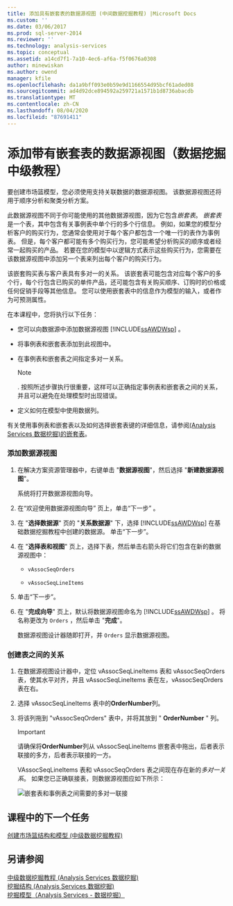 ```yaml
---
title: 添加具有嵌套表的数据源视图 (中间数据挖掘教程) |Microsoft Docs
ms.custom: ''
ms.date: 03/06/2017
ms.prod: sql-server-2014
ms.reviewer: ''
ms.technology: analysis-services
ms.topic: conceptual
ms.assetid: a14cd7f1-7a10-4ec6-af6a-f5f0676a0308
author: minewiskan
ms.author: owend
manager: kfile
ms.openlocfilehash: da1a9bff093e0b59e9d1166554d95bcf61aded08
ms.sourcegitcommit: ad4d92dce894592a259721a1571b1d8736abacdb
ms.translationtype: MT
ms.contentlocale: zh-CN
ms.lasthandoff: 08/04/2020
ms.locfileid: "87691411"
---
```

# <a name="adding-a-data-source-view-with-nested-tables-intermediate-data-mining-tutorial"></a>添加带有嵌套表的数据源视图（数据挖掘中级教程）
  要创建市场篮模型，您必须使用支持关联数据的数据源视图。 该数据源视图还将用于顺序分析和聚类分析方案。  
  
 此数据源视图不同于你可能使用的其他数据源视图，因为它包含*嵌套表*。 *嵌套表*是一个表，其中包含有关事例表中单个行的多个行信息。 例如，如果您的模型分析客户的购买行为，您通常会使用对于每个客户都包含一个唯一行的表作为事例表。 但是，每个客户都可能有多个购买行为，您可能希望分析购买的顺序或者经常一起购买的产品。 若要在您的模型中以逻辑方式表示这些购买行为，您需要在该数据源视图中添加另一个表来列出每个客户的购买行为。  
  
 该嵌套购买表与客户表具有多对一的关系。 该嵌套表可能包含对应每个客户的多个行，每个行包含已购买的单件产品，还可能包含有关购买顺序、订购时的价格或任何促销手段等其他信息。 您可以使用嵌套表中的信息作为模型的输入，或者作为可预测属性。  
  
 在本课程中，您将执行以下任务：  
  
-   您可以向数据源中添加数据源视图 [!INCLUDE[ssAWDWsp](../includes/ssawdwsp-md.md)] 。  
  
-   将事例表和嵌套表添加到此视图中。  
  
-   在事例表和嵌套表之间指定多对一关系。  
  
    > [!NOTE]  
    >  . 按照所述步骤执行很重要，这样可以正确指定事例表和嵌套表之间的关系，并且可以避免在处理模型时出现错误。  
  
-   定义如何在模型中使用数据列。  
  
 有关使用事例表和嵌套表以及如何选择嵌套表键的详细信息，请参阅[&#40;Analysis Services 数据挖掘&#41;的嵌套表](../../2014/analysis-services/data-mining/nested-tables-analysis-services-data-mining.md)。  
  
### <a name="to-add-a-data-source-view"></a>添加数据源视图  
  
1.  在解决方案资源管理器中，右键单击 "**数据源视图**"，然后选择 "**新建数据源视图**"。  
  
     系统将打开数据源视图向导。  
  
2.  在“欢迎使用数据源视图向导”  页上，单击“下一步” 。  
  
3.  在 "**选择数据源**" 页的 "**关系数据源**" 下，选择 [!INCLUDE[ssAWDWsp](../includes/ssawdwsp-md.md)] 在基础数据挖掘教程中创建的数据源。 单击“下一步”。  
  
4.  在 "**选择表和视图**" 页上，选择下表，然后单击右箭头将它们包含在新的数据源视图中：  
  
    -   `vAssocSeqOrders`  
  
    -   `vAssocSeqLineItems`  
  
5.  单击“下一步”。  
  
6.  在 "**完成向导**" 页上，默认将数据源视图命名为 [!INCLUDE[ssAWDWsp](../includes/ssawdwsp-md.md)] 。 将名称更改为 `Orders` ，然后单击 "**完成**"。  
  
     数据源视图设计器随即打开，并 `Orders` 显示数据源视图。  
  
### <a name="to-create-a-relationship-between-tables"></a>创建表之间的关系  
  
1.  在数据源视图设计器中，定位 vAssocSeqLineItems 表和 vAssocSeqOrders 表，使其水平对齐，并且 vAssocSeqLineItems 表在左，vAssocSeqOrders 表在右。  
  
2.  选择 vAssocSeqLineItems 表中的**OrderNumber**列。  
  
3.  将该列拖到 "vAssocSeqOrders" 表中，并将其放到 " **OrderNumber** " 列。  
  
    > [!IMPORTANT]  
    >  请确保将**OrderNumber**列从 vAssocSeqLineItems 嵌套表中拖出，后者表示联接的多方，后者表示联接的一方。  
  
     VAssocSeqLineItems 表和 vAssocSeqOrders 表之间现在存在新的*多对一关系*。 如果您已正确联接表，则数据源视图应如下所示：  
  
     ![嵌套表和事例表之间需要的多对一联接](../../2014/tutorials/media/dsv-nestedjoin-illustration.gif "嵌套表和事例表之间需要的多对一联接")  
  
## <a name="next-task-in-lesson"></a>课程中的下一个任务  
 [创建市场篮结构和模型 &#40;中级数据挖掘教程&#41;](../../2014/tutorials/creating-a-market-basket-structure-and-model-intermediate-data-mining-tutorial.md)  
  
## <a name="see-also"></a>另请参阅  
 [中级数据挖掘教程 &#40;Analysis Services 数据挖掘&#41;](../../2014/tutorials/intermediate-data-mining-tutorial-analysis-services-data-mining.md)   
 [挖掘结构 &#40;Analysis Services 数据挖掘&#41;](../../2014/analysis-services/data-mining/mining-structures-analysis-services-data-mining.md)   
 [挖掘模型（Analysis Services - 数据挖掘）](../../2014/analysis-services/data-mining/mining-models-analysis-services-data-mining.md)  
  
  

